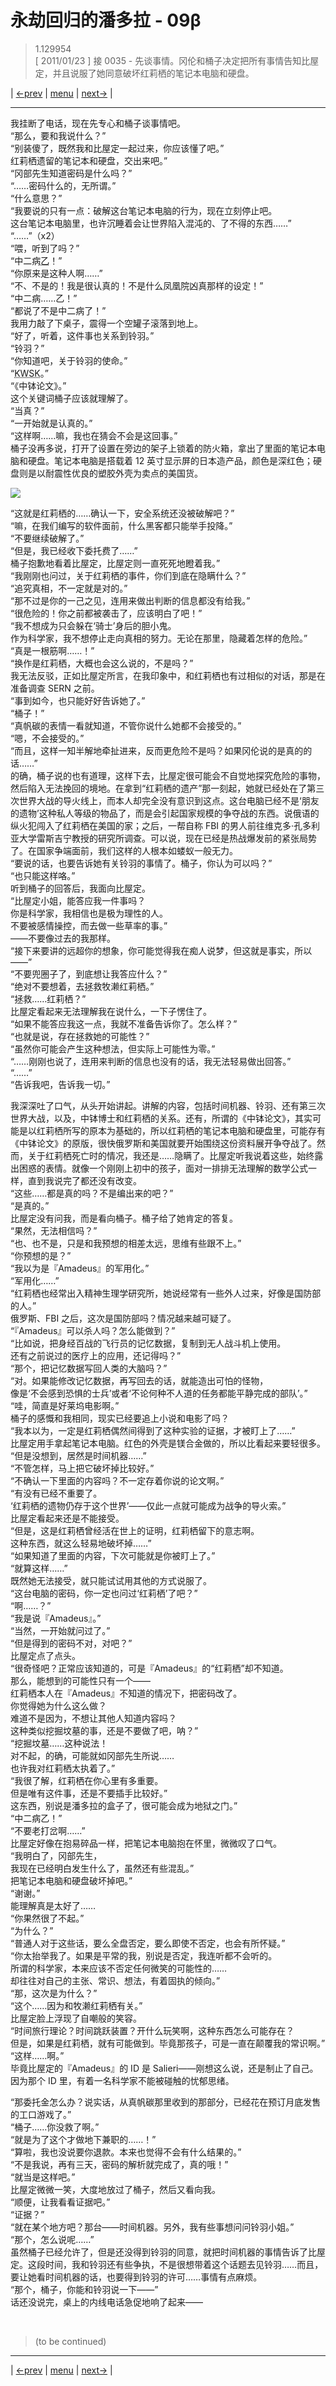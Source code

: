 # 永劫回归的潘多拉 - 09β
> 1.129954  
> [ 2011/01/23 ] 接 0035 - 先谈事情。冈伦和桶子决定把所有事情告知比屋定，并且说服了她同意破坏红莉栖的笔记本电脑和硬盘。  

| [←prev](./0035) | [menu](../) | [next→](./0141) |

---

我挂断了电话，现在先专心和桶子谈事情吧。  
“那么，要和我说什么？”  
“别装傻了，既然我和比屋定一起过来，你应该懂了吧。”  
 红莉栖遗留的笔记本和硬盘，交出来吧。”  
“冈部先生知道密码是什么吗？”  
“……密码什么的，无所谓。”  
“什么意思？”  
“我要说的只有一点：破解这台笔记本电脑的行为，现在立刻停止吧。  
 这台笔记本电脑里，也许沉睡着会让世界陷入混沌的、了不得的东西……”  
“……”（x2）  
“喂，听到了吗？”  
“中二病<abbr title="发音 Otsu，おつかれさま（Otsukaresama）的网络缩写，以讽刺的语气表示“干得好”、“辛苦了。”">乙</abbr>！”  
“你原来是这种人啊……”  
“不、不是的！我是很认真的！不是什么凤凰院凶真那样的设定！”  
“中二病……乙！”  
“都说了不是中二病了！”  
我用力敲了下桌子，震得一个空罐子滚落到地上。  
“好了，听着，这件事也关系到铃羽。”  
“铃羽？”  
“你知道吧，关于铃羽的使命。”  
“<abbr title=" くわしく （kuwashiku）的网络缩写，意思是“请详细说说。”">KWSK</abbr>。”  
“《中钵论文》。”  
这个关键词桶子应该就理解了。  
“当真？”  
“一开始就是认真的。”  
“这样啊……嘛，我也在猜会不会是这回事。”  
桶子没再多说，打开了设置在旁边的架子上锁着的防火箱，拿出了里面的笔记本电脑和硬盘。笔记本电脑是搭载着 12 英寸显示屏的日本造产品，颜色是深红色；硬盘则是以耐震性优良的塑胶外壳为卖点的美国货。  

![](../static/image/0036-1.png)

“这就是红莉栖的……确认一下，安全系统还没被破解吧？”  
“嘛，在我们编写的软件面前，什么黑客都只能举手投降。”  
“不要继续破解了。”  
“但是，我已经收下委托费了……”  
桶子抱歉地看着比屋定，比屋定则一直死死地瞪着我。”  
“我刚刚也问过，关于红莉栖的事件，你们到底在隐瞒什么？”  
“追究真相，不一定就是对的。”  
“那不过是你的一己之见，连用来做出判断的信息都没有给我。”  
“很危险的！你之前都被袭击了，应该明白了吧！”  
“我不想成为只会躲在‘骑士’身后的胆小鬼。  
 作为科学家，我不想停止走向真相的努力。无论在那里，隐藏着怎样的危险。”  
“真是一根筋啊……！”  
“换作是红莉栖，大概也会这么说的，不是吗？”  
我无法反驳，正如比屋定所言，在我印象中，和红莉栖也有过相似的对话，那是在准备调查 SERN 之前。  
“事到如今，也只能好好告诉她了。”  
“桶子！”  
“真帆碳的表情一看就知道，不管你说什么她都不会接受的。”  
“嗯，不会接受的。”  
“而且，这样一知半解地牵扯进来，反而更危险不是吗？如果冈伦说的是真的的话……”  
的确，桶子说的也有道理，这样下去，比屋定很可能会不自觉地探究危险的事物，然后陷入无法挽回的境地。在拿到“红莉栖的遗产”那一刻起，她就已经处在了第三次世界大战的导火线上，而本人却完全没有意识到这点。这台电脑已经不是‘朋友的遗物’这种私人等级的物品了，而是会引起国家规模的争夺战的东西。说俄语的纵火犯闯入了红莉栖在美国的家；之后，一帮自称 FBI 的男人前往维克多·孔多利亚大学雷斯吉宁教授的研究所调查。可以说，现在已经是热战爆发前的紧张局势了。在国家争端面前，我们这样的人根本如蝼蚁一般无力。  
“要说的话，也要告诉她有关铃羽的事情了。桶子，你认为可以吗？”  
“也只能这样咯。”  
听到桶子的回答后，我面向比屋定。  
“比屋定小姐，能答应我一件事吗？  
 你是科学家，我相信也是极为理性的人。  
 不要被感情操控，而去做一些草率的事。”  
——不要像过去的我那样。  
“接下来要讲的远超你的想象，你可能觉得我在痴人说梦，但这就是事实，所以——”  
“不要兜圈子了，到底想让我答应什么？”  
“绝对不要想着，去拯救牧濑红莉栖。”  
“拯救……红莉栖？”  
比屋定看起来无法理解我在说什么，一下子愣住了。  
“如果不能答应我这一点，我就不准备告诉你了。怎么样？”  
“也就是说，存在拯救她的可能性？”  
“虽然你可能会产生这种想法，但实际上可能性为零。”  
“……刚刚也说了，连用来判断的信息也没有的话，我无法轻易做出回答。”  
“……”  
“告诉我吧，告诉我一切。”  

我深深吐了口气，从头开始讲起。讲解的内容，包括时间机器、铃羽、还有第三次世界大战，以及，中钵博士和红莉栖的关系。还有，所谓的《中钵论文》，其实可能是以红莉栖所写的原本为基础的，所以红莉栖的笔记本电脑和硬盘里，可能存有《中钵论文》的原版，很快俄罗斯和美国就要开始围绕这份资料展开争夺战了。然而，关于红莉栖死亡时的情况，我还是……隐瞒了。比屋定听我说着这些，始终露出困惑的表情。就像一个刚刚上初中的孩子，面对一排排无法理解的数学公式一样，直到我说完了都还没有改变。  
“这些……都是真的吗？不是编出来的吧？”  
“是真的。”  
比屋定没有问我，而是看向桶子。桶子给了她肯定的答复。  
“果然，无法相信吗？”  
“也、也不是，只是和我预想的相差太远，思维有些跟不上。”  
“你预想的是？”  
“我以为是『Amadeus』的军用化。”  
“军用化……”  
“红莉栖也经常出入精神生理学研究所，她说经常有一些外人过来，好像是国防部的人。”  
俄罗斯、FBI 之后，这次是国防部吗？情况越来越可疑了。  
“『Amadeus』可以杀人吗？怎么能做到？”  
“比如说，把身经百战的飞行员的记忆数据，复制到无人战斗机上使用。  
 还有之前说过的医疗上的应用，还记得吗？”  
“那个，把记忆数据写回人类的大脑吗？”  
“对。如果能修改记忆数据，再写回去的话，就能造出可怕的怪物，  
 像是‘不会感到恐惧的士兵’或者‘不论何种不人道的任务都能平静完成的部队’。”  
“哇，简直是好莱坞电影啊。”  
桶子的感慨和我相同，现实已经要追上小说和电影了吗？  
“我本以为，一定是红莉栖偶然间得到了这种实验的证据，才被盯上了……”  
比屋定用手拿起笔记本电脑。红色的外壳是镁合金做的，所以比看起来要轻很多。  
“但是没想到，居然是时间机器……”  
“不管怎样，马上把它破坏掉比较好。”  
“不确认一下里面的内容吗？不一定存着你说的论文啊。”  
“有没有已经不重要了。  
 ‘红莉栖的遗物仍存于这个世界’——仅此一点就可能成为战争的导火索。”  
比屋定看起来还是不能接受。  
“但是，这是红莉栖曾经活在世上的证明，红莉栖留下的意志啊。  
 这种东西，就这么轻易地破坏掉……”  
“如果知道了里面的内容，下次可能就是你被盯上了。”  
“就算这样……”  
既然她无法接受，就只能试试用其他的方式说服了。  
“这台电脑的密码，你一定也问过‘红莉栖’了吧？”  
“啊……？”  
“我是说『Amadeus』。”  
“当然，一开始就问过了。”  
“但是得到的密码不对，对吧？”  
比屋定点了点头。  
“很奇怪吧？正常应该知道的，可是『Amadeus』的“红莉栖”却不知道。  
 那么，能想到的可能性只有一个——  
 红莉栖本人在『Amadeus』不知道的情况下，把密码改了。  
 你觉得她为什么这么做？  
 难道不是因为，不想让其他人知道内容吗？  
 这种类似挖掘坟墓的事，还是不要做了吧，呐？”  
“挖掘坟墓……这种说法！  
 对不起，的确，可能就如冈部先生所说……  
 也许我对红莉栖太执着了。”  
“我很了解，红莉栖在你心里有多重要。  
 但是唯有这件事，还是不要插手比较好。”  
 这东西，别说是潘多拉的盒子了，很可能会成为地狱之门。”  
“中二病乙！”  
“不要老打岔啊……”  
比屋定好像在抱易碎品一样，把笔记本电脑抱在怀里，微微叹了口气。  
“我明白了，冈部先生，  
 我现在已经明白发生什么了，虽然还有些混乱。”  
 把笔记本电脑和硬盘破坏掉吧。”  
“谢谢。”  
能理解真是太好了……  
“你果然很了不起。”  
“为什么？”  
“普通人对于这些话，要么全盘否定，要么即使不否定，也会有所怀疑。”  
“你太抬举我了。如果是平常的我，别说是否定，我连听都不会听的。  
 所谓的科学家，本来应该不否定任何微笑的可能性的……  
 却往往对自己的主张、常识、想法，有着固执的倾向。”  
“那，这次是为什么？”  
“这个……因为和牧濑红莉栖有关。”  
比屋定脸上浮现了自嘲般的笑容。  
“时间旅行理论？时间跳跃装置？开什么玩笑啊，这种东西怎么可能存在？  
 但是，如果是红莉栖，就有可能做到。毕竟那孩子，可是一直在颠覆我的常识啊。”  
“这样……啊。”  
毕竟比屋定的『Amadeus』的 ID 是 Salieri——刚想这么说，还是制止了自己。因为那个 ID 里，有着一名科学家不能被碰触的忧郁思绪。  

“那委托金怎么办？说实话，从真帆碳那里收到的那部分，已经花在预订月底发售的工口游戏了。”  
“桶子……你没救了啊。”  
“就是为了这个才做地下兼职的……！”  
“算啦，我也没说要你退款。本来也觉得不会有什么结果的。”  
“不是我说，再有三天，密码的解析就完成了，真的哦！”  
“就当是这样吧。”  
比屋定微微一笑，大度地放过了桶子，然后又看向我。  
“顺便，让我看看证据吧。”  
“证据？”  
“就在某个地方吧？那台——时间机器。另外，我有些事想问问铃羽小姐。”  
“那个，怎么说呢……”  
虽然桶子已经允许了，但是还没得到铃羽的同意，就把时间机器的事情告诉了比屋定。这段时间，我和铃羽还有些争执，不是很想带着这个话题去见铃羽……而且，要让她看时间机器的话，也要得到铃羽的许可……事情有点麻烦。  
“那个，桶子，你能和铃羽说一下——”  
话还没说完，桌上的内线电话急促地响了起来——  


<br/>

> (to be continued)

---

| [←prev](./0035) | [menu](../) | [next→](./0141) |
